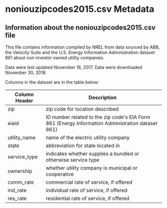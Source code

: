 # noniouzipcodes2015.csv Metadata
## Information about the noniouzipcodes2015.csv file
This file contains information compiled by NREL from data sourced by ABB, the Velocity Suite and the U.S. Energy Information Administration dataset 861 about non investor owned utility companies. 

Data were last updated November 18, 2017. 
Data were downloaded November 30, 2018.

Columns in the dataset are in the table below: 

| Column Header | Description |
| --- | --- |
| zip | zip code for location described |
| eiaid | ID number related to the zip code's EIA Form 861 (Energy Information Administration dataset 861) | 
| utility_name | name of the electric utility company |
| state | abbreviation for state located in |
| service_type | indicates whether supplies a bundled or otherwise service type |
| ownership | whether utility company is municipal or cooperative | 
| comm_rate | commercial rate of service, if offered |
| ind_rate | individual rate of service, if offered | 
| res_rate | residential rate of service, if offered |

